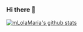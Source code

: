 ### Hi there 👋
[![mLolaMaria's github stats](https://github-readme-stats.vercel.app/api?username=LolaMaria)](https://github.com/anuraghazra/github-readme-stats)
<!--
**LolaMaria/LolaMaria** is a ✨ _special_ ✨ repository because its `README.md` (this file) appears on your GitHub profile.

Here are some ideas to get you started:

- 🔭 I’m currently working on ...
- 🌱 I’m currently learning ...
- 👯 I’m looking to collaborate on ...
- 🤔 I’m looking for help with ...
- 💬 Ask me about ...
- 📫 How to reach me: ...
- 😄 Pronouns: ...
- ⚡ Fun fact: ...
-->
